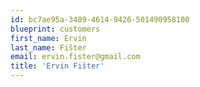 ```yaml
---
id: bc7ae95a-3489-4614-9426-501490958100
blueprint: customers
first_name: Ervin
last_name: Fišter
email: ervin.fister@gmail.com
title: 'Ervin Fišter'
---
```

